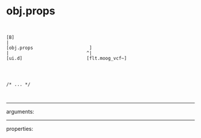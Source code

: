 # obj.props

```


[B]
|
[obj.props                     ]
|                             ^|
[ui.d]                        [flt.moog_vcf~]




/* ... */

            
```
---
arguments:


---
properties:


